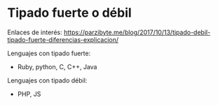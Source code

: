 
# Tipado fuerte o débil

Enlaces de interés:
https://parzibyte.me/blog/2017/10/13/tipado-debil-tipado-fuerte-diferencias-explicacion/

Lenguajes con tipado fuerte:
* Ruby, python, C, C++, Java

Lenguajes con tipado débil:
* PHP, JS


